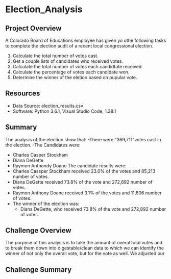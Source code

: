 # Election_Analysis

## Project Overview
A Colorado Board of Educations employee has given yo uthe following tasks to complete the election audit of a recent local congressional election.

1. Calculate the total number of votes cast.
2. Get a couple lists of candidates who received votes.
3. Calculate the total number of votes each candidtate received.
4. Calculate the percentage of votes each candidate won.
5. Determine the winner of the eletion based on pupular vote.

## Resources
- Data Source: election_results.csv
- Software: Python 3.6.1, Visual Studio Code, 1.38.1

## Summary
The analysis of the election show that:
-There were "369,711"votes cast in the election.
-The Candidates were:
  - Charles Casper Stockham
  - Diana DeGette
  - Raymon Anthondy Doane
 The candidate results were:
  - Charles Cassper Stockham received 23.0% of the votes and 85,213 number of votes.
  - Diana DeGette received 73.8% of the vote and 272,892 number of votes.
  - Raymon Anthony Doane received 3.1% of the votes and 11,606 number of votes.
- The winner of the election was:
  - Diana DeGette, who received 73.8% of the vote and 272,892 number of votes.

## Challenge Overview
The purpose of this analysis is to take the amount of overal total votes and to break them down into digestable/clean data to which we can identify the winner of not only the overall vote, but for the vote as well. We adjusted our 

## Challenge Summary
